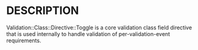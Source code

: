 # DESCRIPTION

Validation::Class::Directive::Toggle is a core validation class field directive
that is used internally to handle validation of per-validation-event
requirements.
